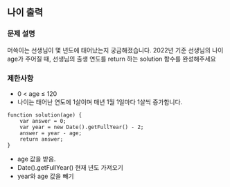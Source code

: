 ## 나이 출력

### 문제 설명
머쓱이는 선생님이 몇 년도에 태어났는지 궁금해졌습니다. 2022년 기준 선생님의 나이 age가 주어질 때, 선생님의 출생 연도를 return 하는 solution 함수를 완성해주세요

### 제한사항
+ 0 < age ≤ 120
+ 나이는 태어난 연도에 1살이며 매년 1월 1일마다 1살씩 증가합니다.

```
function solution(age) {
    var answer = 0;
    var year = new Date().getFullYear() - 2; 
    answer = year - age;
    return answer;
}
```
+ age 값을 받음.
+ Date().getFullYear() 현재 년도 가져오기
+ year와 age 값을 빼기
  
